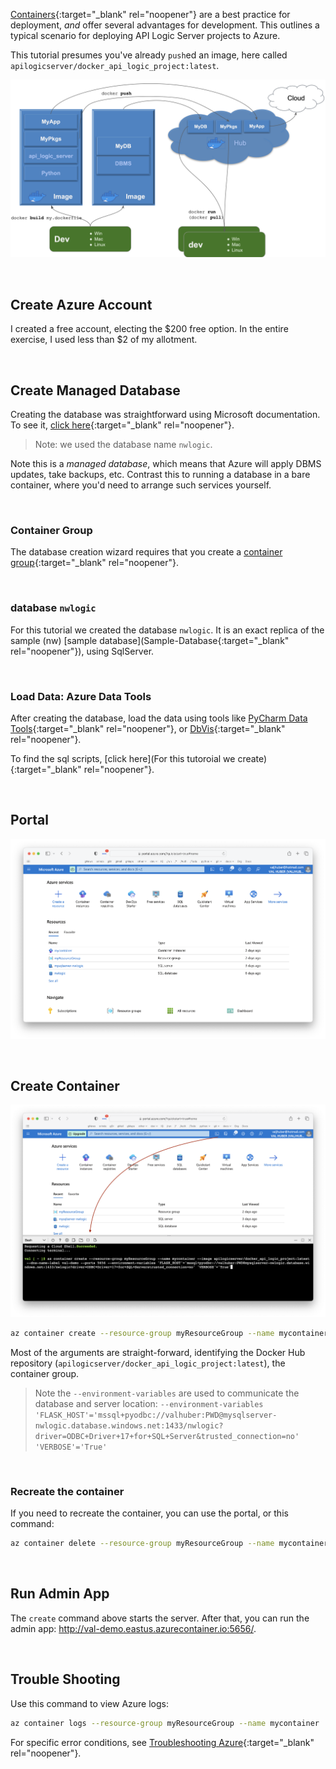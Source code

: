 [Containers](../DevOps-Containers){:target="_blank" rel="noopener"} are a best practice for deployment, *and* offer several advantages for development.  This outlines a typical scenario for deploying API Logic Server projects to Azure.

This tutorial presumes you've already `push`ed an image, here called `apilogicserver/docker_api_logic_project:latest`.

![Container Overview](images/docker/container-dev-deploy.png)

&nbsp;

## Create Azure Account

I created a free account, electing the $200 free option.  In the entire exercise, I used less than $2 of my allotment.

&nbsp;

## Create Managed Database

Creating the database was straightforward using Microsoft documentation.  To see it, [click here](https://learn.microsoft.com/en-us/azure/azure-sql/database/free-sql-db-free-account-how-to-deploy?view=azuresql#create-a-database){:target="_blank" rel="noopener"}.

> Note: we used the database name `nwlogic`.

Note this is a *managed database*, which means that Azure will apply DBMS updates, take backups, etc.  Contrast this to running a database in a bare container, where you'd need to arrange such services yourself.

&nbsp;

### Container Group

The database creation wizard requires that you create a [container group](https://learn.microsoft.com/en-us/azure/container-instances/container-instances-container-groups){:target="_blank" rel="noopener"}.

&nbsp;

### database `nwlogic` 

For this tutorial we created the database `nwlogic`.  It is an exact replica of the sample (nw) [sample database](Sample-Database{:target="_blank" rel="noopener"}), using SqlServer.

&nbsp;

### Load Data: Azure Data Tools

After creating the database, load the data using tools like [PyCharm Data Tools](Database-Connectivity/#pycharm-database-tools){:target="_blank" rel="noopener"}, or [DbVis](Database-Connectivity/#dbvis){:target="_blank" rel="noopener"}. 

To find the sql scripts, [click here](For this tutoroial we create){:target="_blank" rel="noopener"}.

&nbsp;

## Portal

![Azure Data Tools](images/docker/azure/portal.png)

&nbsp;

## Create Container

![Azure Data Tools](images/docker/azure/create-container.png)

```bash
az container create --resource-group myResourceGroup --name mycontainer --image apilogicserver/docker_api_logic_project:latest --dns-name-label val-demo --ports 5656 --environment-variables 'FLASK_HOST'='mssql+pyodbc://valhuber:PWD@mysqlserver-nwlogic.database.windows.net:1433/nwlogic?driver=ODBC+Driver+17+for+SQL+Server&trusted_connection=no' 'VERBOSE'='True'
```

Most of the arguments are straight-forward, identifying the Docker Hub repository (`apilogicserver/docker_api_logic_project:latest`), the container group.  

> Note the `--environment-variables` are used to communicate the database and server location: `--environment-variables 'FLASK_HOST'='mssql+pyodbc://valhuber:PWD@mysqlserver-nwlogic.database.windows.net:1433/nwlogic?driver=ODBC+Driver+17+for+SQL+Server&trusted_connection=no' 'VERBOSE'='True'`

&nbsp;

### Recreate the container

If you need to recreate the container, you can use the portal, or this command:

```bash
az container delete --resource-group myResourceGroup --name mycontainer
```

&nbsp;

## Run Admin App

The `create` command above starts the server.  After that, you can run the admin app: http://val-demo.eastus.azurecontainer.io:5656/.

&nbsp;

## Trouble Shooting

Use this command to view Azure logs:

```bash
az container logs --resource-group myResourceGroup --name mycontainer
```

For specific error conditions, see [Troubleshooting Azure](../Troubleshooting/#azure-cloud-deployment){:target="_blank" rel="noopener"}.





